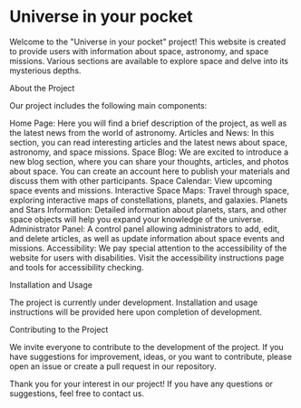 <h1>Universe in your pocket</h1>

Welcome to the "Universe in your pocket" project! This website is created to provide users with information about space, astronomy, and space missions. Various sections are available to explore space and delve into its mysterious depths.

About the Project

Our project includes the following main components:

Home Page: Here you will find a brief description of the project, as well as the latest news from the world of astronomy.
Articles and News: In this section, you can read interesting articles and the latest news about space, astronomy, and space missions.
Space Blog: We are excited to introduce a new blog section, where you can share your thoughts, articles, and photos about space. You can create an account here to publish your materials and discuss them with other participants.
Space Calendar: View upcoming space events and missions.
Interactive Space Maps: Travel through space, exploring interactive maps of constellations, planets, and galaxies.
Planets and Stars Information: Detailed information about planets, stars, and other space objects will help you expand your knowledge of the universe.
Administrator Panel: A control panel allowing administrators to add, edit, and delete articles, as well as update information about space events and missions.
Accessibility: We pay special attention to the accessibility of the website for users with disabilities. Visit the accessibility instructions page and tools for accessibility checking.

Installation and Usage

The project is currently under development. Installation and usage instructions will be provided here upon completion of development.

Contributing to the Project

We invite everyone to contribute to the development of the project. If you have suggestions for improvement, ideas, or you want to contribute, please open an issue or create a pull request in our repository.


Thank you for your interest in our project! If you have any questions or suggestions, feel free to contact us.

